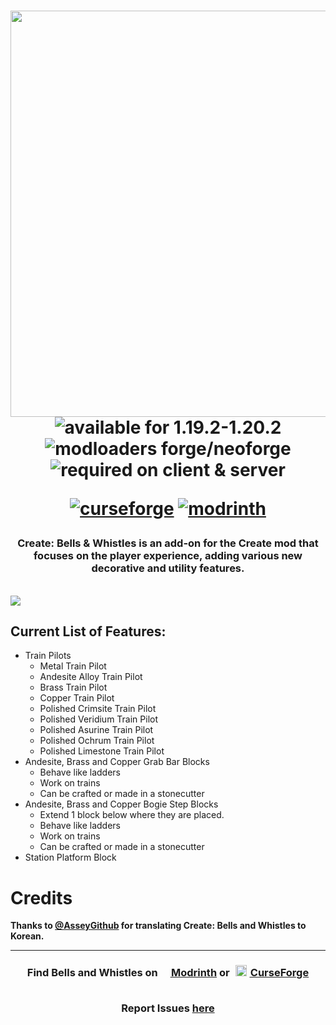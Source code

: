 <!-- https://github.com/alexandsr/BellsAndWhistlesMod/assets/61996958/f9f218a6-0291-4b5a-9ba0-bb7671531bc0 
https://github.com/alexandsr/BellsAndWhistlesMod/assets/61996958/f1bca833-5df6-477f-ad89-5501e3fee29d https://github.com/alexandsr/BellsAndWhistlesMod/assets/61996958/98c3643b-d6a7-4e96-9cd5-6a8cea87ecb9 
https://github.com/alexandsr/BellsAndWhistlesMod/assets/61996958/0cc7160d-08c8-42ff-b8f4-f8c5f0711d83 --> 
<h1 align="center"><img src="https://github.com/alexandsr/BellsAndWhistlesMod/assets/61996958/5fc70d01-c430-4de1-b547-691e032d75e1" width=650>

<div align="center">
   <img src="https://img.shields.io/badge/available%20for-1.19.2‒1.20.2-992333" alt="available for 1.19.2-1.20.2">
   <img src="https://img.shields.io/badge/modloaders-Forge%20&%20NeoForge,%20Fabric%20&%20Quilt-992333" alt="modloaders forge/neoforge">
   <img alt="required on client & server" src="https://img.shields.io/badge/required%20on-client%20%26%20server-992333">

   <a href="https://curseforge.com/minecraft/mc-mods/bellsandwhistles"><img src="https://cf.way2muchnoise.eu/905040.svg" alt="curseforge"></a>
   <a href="https://modrinth.com/mod/bellsandwhistles"><img src="https://img.shields.io/modrinth/dt/gJ5afkVv?logo=modrinth&label=&suffix=%20&style=flat&color=242629&labelColor=5ca424&logoColor=1c1c1c" alt="modrinth"></a>
   
   <!--<br>
   <img src="https://wakatime.com/badge/user/d3e71387-5f47-4f39-81e8-9b14b9457c4b/project/af4286ec-a411-416b-bfdf-cffd14a99214.svg" alt="wakatime">-->
</div></h1>
<div align="center">
<h3>Create: Bells & Whistles is an add-on for the Create mod that focuses on the player experience, adding various new decorative and utility features.</h3><br>
   </div>
<img src="https://github.com/alexandsr/BellsAndWhistlesMod/assets/61996958/d42cad7f-29f4-4114-9048-236dcc4a01b3">
<br>
<h2>Current List of Features:</h2>
<ul>
   <li>Train Pilots
      <ul>
         <li>Metal Train Pilot</li>
         <li>Andesite Alloy Train Pilot</li>
         <li>Brass Train Pilot</li>
         <li>Copper Train Pilot</li>
         <li>Polished Crimsite Train Pilot</li>
         <li>Polished Veridium Train Pilot</li>
         <li>Polished Asurine Train Pilot</li>
         <li>Polished Ochrum Train Pilot</li>
         <li>Polished Limestone Train Pilot</li>
      </ul>
   </li>
   <li>Andesite, Brass and Copper Grab Bar Blocks
     <ul>
      <li>Behave like ladders</li>
      <li>Work on trains</li>
      <li>Can be crafted or made in a stonecutter</li>
   </ul>
   </li>
  <li>Andesite, Brass and Copper Bogie Step Blocks
  <ul>
      <li>Extend 1 block below where they are placed.</li>
      <li>Behave like ladders</li>
      <li>Work on trains</li>
      <li>Can be crafted or made in a stonecutter</li>
   </ul> 
   <li>Station Platform Block
</ul> 

# Credits

**Thanks to [@AsseyGithub](https://github.com/AsseyGithub) for translating Create: Bells and Whistles to Korean.**

---

<div align="center">
   
   <h3>Find Bells and Whistles on <a href="https://modrinth.com/mod/bellsandwhistles"><span style="margin-top:6px"><img src="https://raw.githubusercontent.com/alexandsr/BellsAndWhistlesMod/main/.assets/modrinth.webp" width="16"></span> Modrinth</a> or <a href="https://legacy.curseforge.com/minecraft/mc-mods/bellsandwhistles"><span style="padding:5px"><img src="https://raw.githubusercontent.com/alexandsr/BellsAndWhistlesMod/9f44e0cb812b00da5d1c60eb691efb9f69761cb3/.assets/curseforge.svg" width="18"></span> CurseForge</a>
<br><br>
   
Report Issues <a href="https://github.com/sudolev/BellsAndWhistlesMod/issues">here</a></h3>
</div>
<!--https://github.com/alexandsr/BellsAndWhistlesMod/assets/61996958/154e2b0b-5df7-4e7e-83c2-0d08a36e535d-->
